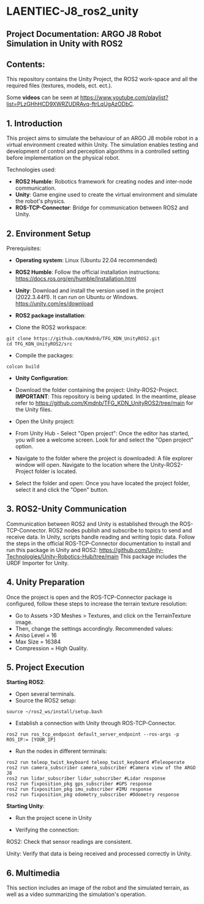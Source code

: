 # LAENTIEC-J8_ros2_unity
## Project Documentation: ARGO J8 Robot Simulation in Unity with ROS2
 
## Contents:
This repository contains the Unity Project, the ROS2 work-space and all the required files (textures, models, ect. ect.).

Some **videos** can be seen at https://www.youtube.com/playlist?list=PLzGHhHCD9XWRZUDRAvq-ftrLqUgAzODbC. 

## 1. Introduction
This project aims to simulate the behaviour of an ARGO J8 mobile robot in a virtual environment created within Unity. The simulation enables testing and development of control and perception algorithms in a controlled setting before implementation on the physical robot.

Technologies used:

* **ROS2 Humble**: Robotics framework for creating nodes and inter-node communication.
* **Unity**: Game engine used to create the virtual environment and simulate the robot's physics.
* **ROS-TCP-Connector**: Bridge for communication between ROS2 and Unity.

## 2. Environment Setup
Prerequisites:
* **Operating system**: Linux (Ubuntu 22.04 recommended)
* **ROS2 Humble**: Follow the official installation instructions: https://docs.ros.org/en/humble/Installation.html
* **Unity**: Download and install the version used in the project (2022.3.44f1). It can run on Ubuntu or Windows. https://unity.com/es/download
* **ROS2 package installation**:

 * Clone the ROS2 workspace:

```
git clone https://github.com/Kmdnb/TFG_KDN_UnityROS2.git
cd TFG_KDN_UnityROS2/src 
```
 * Compile the packages:
```
colcon build
```
* **Unity Configuration**:
* Download the folder containing the project: Unity-ROS2-Project. **IMPORTANT**: This repository is being updated. In the meantime, please refer to https://github.com/Kmdnb/TFG_KDN_UnityROS2/tree/main for the Unity files.

* Open the Unity project:
 * From Unity Hub - Select "Open project": Once the editor has started, you will see a welcome screen. Look for and select the "Open project" option.
 * Navigate to the folder where the project is downloaded: A file explorer window will open. Navigate to the location where the Unity-ROS2-Project folder is located.
 * Select the folder and open: Once you have located the project folder, select it and click the "Open" button.

## 3. ROS2-Unity Communication
Communication between ROS2 and Unity is established through the ROS-TCP-Connector. ROS2 nodes publish and subscribe to topics to send and receive data. In Unity, scripts handle reading and writing topic data. Follow the steps in the official ROS-TCP-Connector documentation to install and run this package in Unity and ROS2: https://github.com/Unity-Technologies/Unity-Robotics-Hub/tree/main This package includes the URDF Importer for Unity.  

## 4. Unity Preparation
Once the project is open and the ROS-TCP-Connector package is configured, follow these steps to increase the terrain texture resolution:

* Go to Assets >3D Meshes > Textures, and click on the TerrainTexture image.
* Then, change the settings accordingly. Recommended values:
 * Aniso Level = 16
 * Max Size = 16384
 * Compression = High Quality.

## 5. Project Execution
**Starting ROS2**:
* Open several terminals.
* Source the ROS2 setup:
```
source ~/ros2_ws/install/setup.bash
```
* Establish a connection with Unity through ROS-TCP-Connector.
```
ros2 run ros_tcp_endpoint default_server_endpoint --ros-args -p ROS_IP:= [YOUR_IP]
```
* Run the nodes in different terminals:
```
ros2 run teleop_twist_keyboard teleop_twist_keyboard #Teleoperate
ros2 run camera_subscriber camera_subscriber #Camera view of the ARGO J8
ros2 run lidar_subscriber lidar_subscriber #Lidar response
ros2 run fixposition_pkg gps_subscriber #GPS response
ros2 run fixposition_pkg imu_subscriber #IMU response
ros2 run fixposition_pkg odometry_subscriber #Odometry response
```
**Starting Unity**:

* Run the project scene in Unity

* Verifying the connection:

ROS2: Check that sensor readings are consistent.

Unity: Verify that data is being received and processed correctly in Unity.

## 6. Multimedia
This section includes an image of the robot and the simulated terrain, as well as a video summarizing the simulation's operation.

